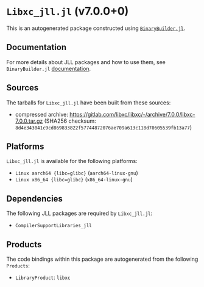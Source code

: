 # `Libxc_jll.jl` (v7.0.0+0)

This is an autogenerated package constructed using [`BinaryBuilder.jl`](https://github.com/JuliaPackaging/BinaryBuilder.jl).

## Documentation

For more details about JLL packages and how to use them, see `BinaryBuilder.jl` [documentation](https://docs.binarybuilder.org/stable/jll/).

## Sources

The tarballs for `Libxc_jll.jl` have been built from these sources:

* compressed archive: https://gitlab.com/libxc/libxc/-/archive/7.0.0/libxc-7.0.0.tar.gz (SHA256 checksum: `8d4e343041c9cd869833822f57744872076ae709a613c118d70605539fb13a77`)

## Platforms

`Libxc_jll.jl` is available for the following platforms:

* `Linux aarch64 {libc=glibc}` (`aarch64-linux-gnu`)
* `Linux x86_64 {libc=glibc}` (`x86_64-linux-gnu`)

## Dependencies

The following JLL packages are required by `Libxc_jll.jl`:

* `CompilerSupportLibraries_jll`

## Products

The code bindings within this package are autogenerated from the following `Products`:

* `LibraryProduct`: `libxc`
